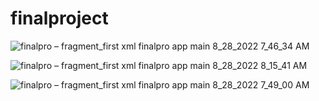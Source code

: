 # finalproject

![finalpro – fragment_first xml  finalpro app main  8_28_2022 7_46_34 AM](https://user-images.githubusercontent.com/109873009/187058929-ed611eb0-aad1-428c-b5ed-b10dee1a0a37.png)



![finalpro – fragment_first xml  finalpro app main  8_28_2022 8_15_41 AM](https://user-images.githubusercontent.com/109873009/187058969-e4caeeb7-b8df-4494-a305-49c2c859a1d4.png)




![finalpro – fragment_first xml  finalpro app main  8_28_2022 7_49_00 AM](https://user-images.githubusercontent.com/109873009/187058973-bd3ca5a7-79f2-4725-878e-0d4d75865710.png)
